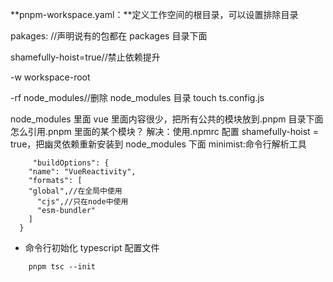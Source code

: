 **pnpm-workspace.yaml：**定义工作空间的根目录，可以设置排除目录

pakages: //声明说有的包都在 packages 目录下面

shamefully-hoist=true//禁止依赖提升

-w workspace-root

-rf node_modules//删除 node_modules 目录
touch ts.config.js

node_modules 里面 vue 里面内容很少，把所有公共的模块放到.pnpm 目录下面
怎么引用.pnpm 里面的某个模块？
解决：使用.npmrc 配置 shamefully-hoist = true，把幽灵依赖重新安装到 node_modules 下面
minimist:命令行解析工具

```
     "buildOptions": {
    "name": "VueReactivity",
    "formats": [
    "global",//在全局中使用
      "cjs",//只在node中使用
      "esm-bundler"
    ]
  }
```

- 命令行初始化 typescript 配置文件

```
    pnpm tsc --init
```
